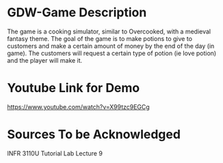 # GDW-Game Description
The game is a cooking simulator, similar to Overcooked, with a medieval fantasy theme. The goal of the game is to make potions to give to customers and make a certain amount of money by the end of the day (in game).
The customers will request a certain type of potion (ie love potion) and the player will make it.

# Youtube Link for Demo
https://www.youtube.com/watch?v=X99tzc9EGCg

 
# Sources To be Acknowledged
INFR 3110U Tutorial Lab Lecture 9

